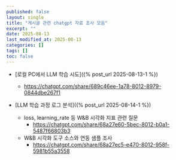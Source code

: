 ```yaml
---
published: false
layout: single
title: "게시글 관련 chatgpt 자료 조사 모음"
excerpt: ""
date: 2025-08-13
last_modified_at: 2025-08-13
categories: []
tags: []
toc: false
---
```


- [로컬 PC에서 LLM 학습 시도]({% post_url 2025-08-13-1 %})
  - https://chatgpt.com/share/689c46ee-1a78-8012-8979-0844dbe267f1
 
- [LLM 학습 과정 로그 분석]({% post_url 2025-08-14-1 %})
  - loss, learning_rate 등 W&B 시각화 지표 관련 질문
    - https://chatgpt.com/share/68a27e60-5bec-8012-b0a1-5487f66803b3
  - W&B 시각화 도구 소스와 연동 샘플 조사
    - https://chatgpt.com/share/68a27ec5-e470-8012-958f-5981b55a3558

